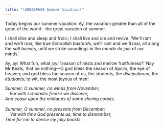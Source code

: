 ```yaml
---
title: "\U0001F680 Summer Vacation!"
---
```


Today begins our summer vacation. Ay, the vacation greater than all of the great of the world—the great vacation of summer.

I shall dine and sleep and frolic; I shall live and die and revive. 'We'll rant and we'll roar, like true _Schoolish bastards_, we'll rant and we'll roar, all along the _salt beeves_, until we strike soundings in the _monde de joie_ of our minds.'

Ay, ay! What fun, what joy! 'season of mists and mellow fruitfulness?' Nay Mr Keats, that be nothing—O god bless the season of Apollo, the eye of heaven; and god bless the season of us, the students, the _discipulorum_, the _étudiants_; to wit, the most joyous of men!

_Summer, O summer, no winds from November;<br>
&nbsp; &nbsp; For with scholastic freeze we dissever,<br>
And cease upon the midlands of some shining coasts.
<br><br>
Summer, O summer, no presents from December;<br>
&nbsp; &nbsp; Yet with time God presents us, time to dismember,<br>
Time for me to devise my jolly boasts._

